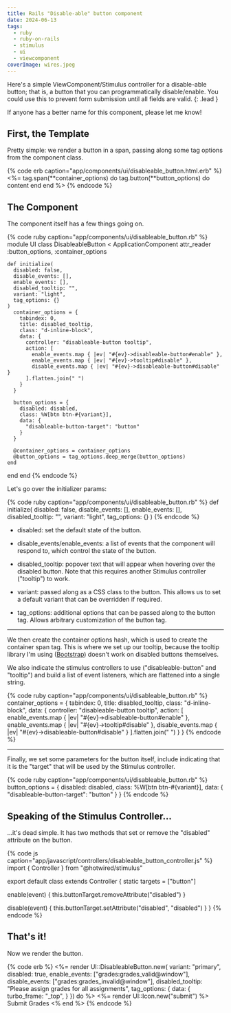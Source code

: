 ```yaml
---
title: Rails "Disable-able" button component
date: 2024-06-13
tags:
  - ruby
  - ruby-on-rails
  - stimulus
  - ui
  - viewcomponent
coverImage: wires.jpeg
---
```


Here's a simple ViewComponent/Stimulus controller for a disable-able button; that is, a button that you can programmatically disable/enable. You could use this to prevent form submission until all fields are valid.
{: .lead }

If anyone has a better name for this component, please let me know!

## First, the Template

Pretty simple: we render a button in a span, passing along some tag options from the component class.

{% code erb caption="app/components/ui/disableable_button.html.erb" %}
<%=
  tag.span(**container_options) do
    tag.button(**button_options) do
      content
    end
  end
%>
{% endcode %}

## The Component

The component itself has a few things going on.

{% code ruby caption="app/components/ui/disableable_button.rb" %}
module UI
  class DisableableButton < ApplicationComponent
    attr_reader :button_options, :container_options

    def initialize(
      disabled: false,
      disable_events: [],
      enable_events: [],
      disabled_tooltip: "",
      variant: "light",
      tag_options: {}
    )
      container_options = {
        tabindex: 0,
        title: disabled_tooltip,
        class: "d-inline-block",
        data: {
          controller: "disableable-button tooltip",
          action: [
            enable_events.map { |ev| "#{ev}->disableable-button#enable" },
            enable_events.map { |ev| "#{ev}->tooltip#disable" },
            disable_events.map { |ev| "#{ev}->disableable-button#disable" }
          ].flatten.join(" ")
        }
      }

      button_options = {
        disabled: disabled,
        class: %W[btn btn-#{variant}],
        data: {
          "disableable-button-target": "button"
        }
      }

      @container_options = container_options
      @button_options = tag_options.deep_merge(button_options)
    end
  end
end
{% endcode %}

Let's go over the initializer params:

{% code ruby caption="app/components/ui/disableable_button.rb" %}
def initialize(
  disabled: false,
  disable_events: [],
  enable_events: [],
  disabled_tooltip: "",
  variant: "light",
  tag_options: {}
)
{% endcode %}

- disabled: set the default state of the button.

- disable_events/enable_events: a list of events that the component will respond to, which control the state of the button.

- disabled_tooltip: popover text that will appear when hovering over the disabled button. Note that this requires another Stimulus controller ("tooltip") to work.

- variant: passed along as a CSS class to the button. This allows us to set a default variant that can be overridden if required.

- tag_options: additional options that can be passed along to the button tag. Allows arbitrary customization of the button tag.

* * *

We then create the container options hash, which is used to create the container span tag. This is where we set up our tooltip, because the tooltip library I'm using ([Bootstrap](https://getbootstrap.com/docs/5.2/components/tooltips/)) doesn't work on disabled buttons themselves.

We also indicate the stimulus controllers to use ("disableable-button" and "tooltip") and build a list of event listeners, which are flattened into a single string.

{% code ruby caption="app/components/ui/disableable_button.rb" %}
container_options = {
  tabindex: 0,
  title: disabled_tooltip,
  class: "d-inline-block",
  data: {
    controller: "disableable-button tooltip",
    action: [
      enable_events.map { |ev| "#{ev}->disableable-button#enable" },
      enable_events.map { |ev| "#{ev}->tooltip#disable" },
      disable_events.map { |ev| "#{ev}->disableable-button#disable" }
    ].flatten.join(" ")
  }
}
{% endcode %}

* * *

Finally, we set some parameters for the button itself, include indicating that it is the "target" that will be used by the Stimulus controller.

{% code ruby caption="app/components/ui/disableable_button.rb" %}
button_options = {
  disabled: disabled,
  class: %W[btn btn-#{variant}],
  data: {
    "disableable-button-target": "button"
  }
}
{% endcode %}

## Speaking of the Stimulus Controller...

...it's dead simple. It has two methods that set or remove the "disabled" attribute on the button.

{% code js caption="app/javascript/controllers/disableable_button_controller.js" %}
import { Controller } from "@hotwired/stimulus"

export default class extends Controller {
  static targets = ["button"]

  enable(event) {
    this.buttonTarget.removeAttribute("disabled")
  }

  disable(event) {
    this.buttonTarget.setAttribute("disabled", "disabled")
  }
}
{% endcode %}

## That's it!

Now we render the button.

{% code erb %}
<%= render UI::DisableableButton.new(
  variant: "primary",
  disabled: true,
  enable_events: ["grades:grades_valid@window"],
  disable_events: ["grades:grades_invalid@window"],
  disabled_tooltip: "Please assign grades for all assignments",
  tag_options: {
    data: {
      turbo_frame: "_top",
    }
  }) do %>
  <%= render UI::Icon.new("submit") %>
  Submit Grades
<% end %>
{% endcode %}
